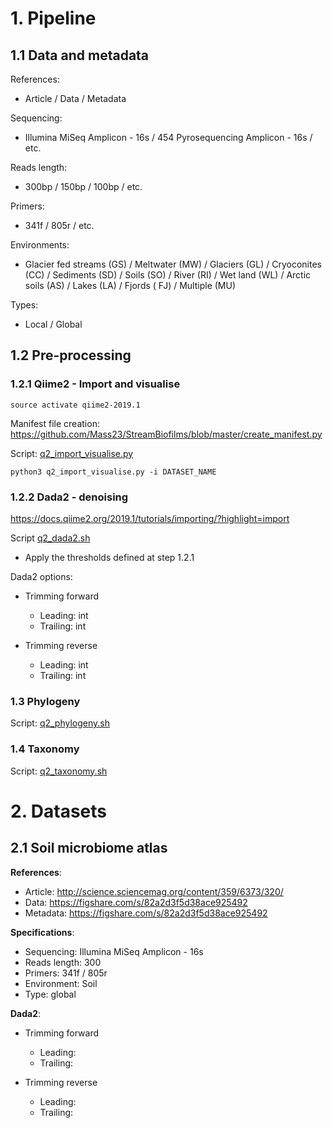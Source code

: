 # 1. Pipeline
## 1.1 Data and metadata
References:
- Article / Data / Metadata

Sequencing: 
  - Illumina MiSeq Amplicon - 16s / 454 Pyrosequencing Amplicon - 16s / etc.
  
Reads length:
  - 300bp / 150bp / 100bp / etc.
  
Primers: 
  - 341f / 805r / etc.

Environments:
  - Glacier fed streams (GS) / Meltwater (MW) / Glaciers (GL) / Cryoconites (CC) / Sediments (SD) / Soils (SO) / River (RI) / Wet land (WL) / Arctic soils (AS) / Lakes (LA) / Fjords ( FJ) / Multiple (MU)
 
Types:
  - Local / Global

## 1.2 Pre-processing

### 1.2.1 Qiime2 - Import and visualise

```source activate qiime2-2019.1```

Manifest file creation: https://github.com/Mass23/StreamBiofilms/blob/master/create_manifest.py

Script: [q2_import_visualise.py](https://github.com/Mass23/StreamBiofilms/blob/master/q2_import_visualise.py)

```python3 q2_import_visualise.py -i DATASET_NAME```

### 1.2.2 Dada2 - denoising
https://docs.qiime2.org/2019.1/tutorials/importing/?highlight=import

Script [q2_dada2.sh](https://github.com/Mass23/StreamBiofilms/blob/master/q2_dada2.sh)
- Apply the thresholds defined at step 1.2.1

Dada2 options:

- Trimming forward
    - Leading:  int
    - Trailing: int
    
- Trimming reverse
    - Leading:  int
    - Trailing: int

### 1.3 Phylogeny
Script: [q2_phylogeny.sh](https://github.com/Mass23/StreamBiofilms/blob/master/q2_phylogeny.sh)

### 1.4 Taxonomy
Script: [q2_taxonomy.sh](https://github.com/Mass23/StreamBiofilms/blob/master/q2_phylogeny.sh)

# 2. Datasets
## 2.1 Soil microbiome atlas

**References**:

- Article: http://science.sciencemag.org/content/359/6373/320/
- Data: https://figshare.com/s/82a2d3f5d38ace925492
- Metadata: https://figshare.com/s/82a2d3f5d38ace925492

**Specifications**:

- Sequencing: Illumina MiSeq Amplicon - 16s
- Reads length: 300
- Primers: 341f / 805r
- Environment: Soil
- Type: global

**Dada2**:

- Trimming forward
    - Leading: 
    - Trailing: 
    
- Trimming reverse
    - Leading: 
    - Trailing: 


